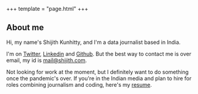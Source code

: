 +++
template = "page.html"
+++

## About me

Hi, my name's Shijith Kunhitty, and I'm a data journalist based in India. 

I'm on [Twitter](https://twitter.com/shijith), [Linkedin](https://www.linkedin.com/in/shijith/) and [Github](https://github.com/shijithpk/). But the best way to contact me is over email, my id is mail@shijith.com. 

Not looking for work at the moment, but I definitely want to do something once the pandemic's over. If you're in the Indian media and plan to hire for roles combining journalism and coding, here's my [resume](https://www.dropbox.com/s/9h55igvtgm3ztcy/shijith_resume_may_2021.pdf?dl=1).
